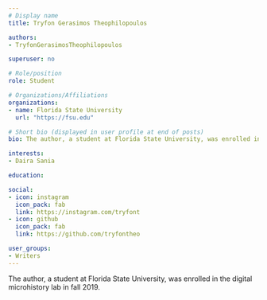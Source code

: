 ```yaml
---
# Display name
title: Tryfon Gerasimos Theophilopoulos

authors:
- TryfonGerasimosTheophilopoulos

superuser: no

# Role/position
role: Student

# Organizations/Affiliations
organizations:
- name: Florida State University
  url: "https://fsu.edu"

# Short bio (displayed in user profile at end of posts)
bio: The author, a student at Florida State University, was enrolled in the digital microhistory lab in fall 2019.

interests: 
- Daira Sania

education: 

social:
- icon: instagram
  icon_pack: fab
  link: https://instagram.com/tryfont
- icon: github
  icon_pack: fab
  link: https://github.com/tryfontheo

user_groups:
- Writers
---
```

The author, a student at Florida State University, was enrolled in the digital microhistory lab in fall 2019.